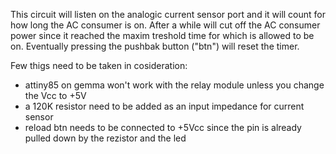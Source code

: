 This circuit will listen on the analogic current sensor port and it will count for how long the AC consumer is on.
After a while will cut off the AC consumer power since it reached the maxim treshold time for which is allowed to be on. Eventually pressing the pushbak button ("btn") will reset the timer.

Few thigs need to be taken in cosideration:
 - attiny85 on gemma won't work with the relay module unless you change the Vcc to +5V
 - a 120K resistor need to be added as an input impedance for current sensor
 - reload btn needs to be connected to +5Vcc since the pin is already pulled down by the rezistor and the led
  
